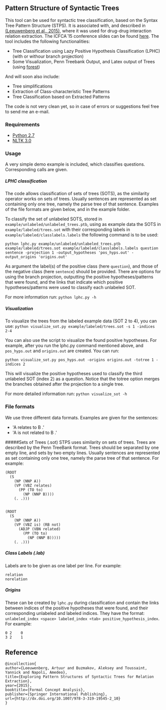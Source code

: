 ## Pattern Structure of Syntactic Trees

This tool can be used for syntactic tree classification, based on the Syntax Tree Pattern Structure (STPS). It is associated with, and described in [(Leeuwenberg et al., 2015)](http://link.springer.com/chapter/10.1007%2F978-3-319-19545-2_10), where it was used for drug-drug interaction relation extraction. The ICFCA`15 conference slides can be found [here](https://github.com/tuur/STPS/raw/master/slides.pdf).
The tool includes the following functionalities:

* Tree Classification using Lazy Positive Hypothesis Classification (LPHC) (with or withour branch projection)
* Some Visualization, Penn Treebank Output, and Latex output of Trees (using [forest](https://www.ctan.org/pkg/forest?lang=en))

And will soon also include:
* Tree simplifications
* Extraction of Class-characteristic Tree Patterns
* Tree Classification based on Extracted Patterns

The code is not very clean yet, so in case of errors or suggestions feel free to send me an e-mail.

### Requirements
* [Python 2.7](https://www.python.org/download/releases/2.7/)
* [NLTK 3.0](http://www.nltk.org/)

### Usage
A very simple demo example is included, which classifies questions.
Corresponding calls are given. 

##### LPHC classification
The code allows classification of sets of trees (SOTS), as the similarity operator works on sets of trees. Usually sentences are represented as set containing only one tree, namely the parse tree of that sentence. Examples of the file formats are given below, and in the example folder.

To classify the set of unlabeled SOTS, stored in `example/unlabeled/unlabeled_trees.ptb`, using as example data the SOTS in `example/labeled/trees.sot` with their corresponding labels in `example/labeled/classlabels.labels` the following command is to be used:
```
python lphc.py example/unlabeled/unlabeled_trees.ptb example/labeled/trees.sot example/labeled/classlabels.labels question sentence -projection 1 -output_hypotheses 'pos_hyps.out' -output_origins 'origins.out'
```
As argument the label(s) of the positive class (here `question`), and those of the negative class (here `sentence`) should be provided. There are options for using the branch projection, outputting the positive hypotheses/patterns that were found, and the links that indicate which positive hypotheses/patterns were used to classify each unlabeled SOT.

For more information run:
```python lphc.py -h```

##### Visualization

To visualize the trees from the labeled example data (SOT 2 to 4), you can use:
```python visualize_sot.py example/labeled/trees.sot -s 1 -indices 2-4```

You can also use the script to visualize the found positive hypotheses. For example, after you run the lphc.py command mentioned above, and `pos_hyps.out` and `origins.out` are created. You can run:

```
python visualize_sot.py pos_hyps.out -origins origins.out -totree 1 -indices 2
```

This will visualize the positive hypotheses used to classify the third unlabeled SOT (index 2) as a question. Notice that the totree option merges the branches obtained after the projection to a single tree.

For more detailed information run:
```python visualize_sot -h```

### File formats
We use three different data formats. Examples are given for the sentences:
* 'A relates to B .'
* 'A is not related to B .'

#####Sets of Trees (.sot)
STPS uses similarity on sets of trees. Trees are described by the Penn TreeBank format. Trees should be separated by one empty line, and sets by two empty lines. Usually sentences are represented as set containing only one tree, namely the parse tree of that sentence. For example:

```
(ROOT
  (S
    (NP (NNP A))
    (VP (VBZ relates)
      (PP (TO to)
        (NP (NNP B))))
    (. .)))


(ROOT
  (S
    (NP (NNP A))
    (VP (VBZ is) (RB not)
      (ADJP (VBN related)
        (PP (TO to)
          (NP (NNP B)))))
    (. .)))
```

##### Class Labels (.lab)
Labels are to be given as one label per line. For example:
```
relation
norelation
```

##### Origins
These can be created by `lphc.py` during classification and contain the links between indices of the positive hypotheses that were found, and their corresponding unlabeled and labeled indices. They have the format:
```unlabeled_index <space> labeled_index <tab> positive_hypothesis_index```. 
For example:
```
0 2    0
3 2    1
```


## Reference
```
@incollection{
author={Leeuwenberg, Artuur and Buzmakov, Aleksey and Toussaint, Yannick and Napoli, Amedeo},
title={Exploring Pattern Structures of Syntactic Trees for Relation Extraction},
year={2015},
booktitle={Formal Concept Analysis},
publisher={Springer International Publishing},
url={http://dx.doi.org/10.1007/978-3-319-19545-2_10}
}
```


